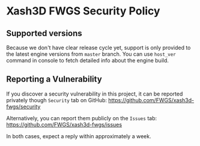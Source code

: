 # Xash3D FWGS Security Policy

## Supported versions

Because we don't have clear release cycle yet, support is only provided to the
latest engine versions from `master` branch. You can use `host_ver` command in
console to fetch detailed info about the engine build.

## Reporting a Vulnerability

If you discover a security vulnerability in this project, it can be reported
privately though `Security` tab on GitHub:
https://github.com/FWGS/xash3d-fwgs/security

Alternatively, you can report them publicly on the `Issues` tab:
https://github.com/FWGS/xash3d-fwgs/issues

In both cases, expect a reply within approximately a week.
